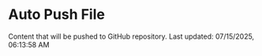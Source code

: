 # Auto Push File

Content that will be pushed to GitHub repository.
Last updated: 07/15/2025, 06:13:58 AM